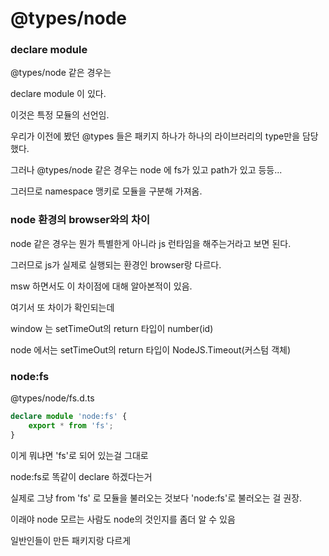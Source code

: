 # @types/node

### declare module

@types/node 같은 경우는&#x20;

declare module 이 있다.

이것은 특정 모듈의 선언임.



우리가 이전에 봤던 @types 들은 패키지 하나가 하나의 라이브러리의 type만을 담당했다.

그러나 @types/node 같은 경우는 node 에 fs가 있고 path가 있고 등등...&#x20;

그러므로 namespace 맹키로 모듈을 구분해 가져옴.



### node 환경의 browser와의 차이

node 같은 경우는 뭔가 특별한게 아니라 js 런타임을 해주는거라고 보면 된다.

그러므로 js가 실제로 실행되는 환경인 browser랑 다르다.



msw 하면서도 이 차이점에 대해 알아본적이 있음.



여기서 또 차이가 확인되는데&#x20;

window 는 setTimeOut의 return 타입이 number(id)

node 에서는 setTimeOut의 return 타입이 NodeJS.Timeout(커스텀 객체)



### node:fs

@types/node/fs.d.ts

```typescript
declare module 'node:fs' {
    export * from 'fs';
}
```

이게 뭐냐면 'fs'로 되어 있는걸 그대로&#x20;

node:fs로 똑같이 declare 하겠다는거&#x20;



실제로 그냥 from 'fs' 로 모듈을 불러오는 것보다 'node:fs'로 불러오는 걸 권장.

이래야 node 모르는 사람도 node의 것인지를 좀더 알 수 있음&#x20;

일반인들이 만든 패키지랑 다르게



